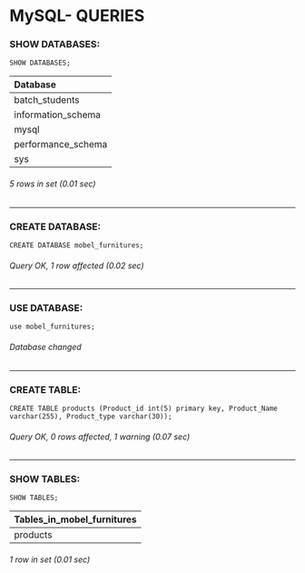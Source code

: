 # MySQL- QUERIES
### SHOW DATABASES:
```syntax
SHOW DATABASES;
```
| Database           |
|:----|
| batch_students     |
| information_schema |
| mysql              |
| performance_schema |
| sys                |

###### 5 rows in set (0.01 sec)
****

### CREATE DATABASE:
```syntax
CREATE DATABASE mobel_furnitures;
```
###### Query OK, 1 row affected (0.02 sec) 
****

### USE DATABASE:
```syntax
use mobel_furnitures;
```
###### Database changed
****

### CREATE TABLE:
```syntax
CREATE TABLE products (Product_id int(5) primary key, Product_Name varchar(255), Product_type varchar(30)); 
```
###### Query OK, 0 rows affected, 1 warning (0.07 sec)
****

### SHOW TABLES:
```syntax
SHOW TABLES;
```
| Tables_in_mobel_furnitures|
|:----|
| products                  |

###### 1 row in set (0.01 sec)